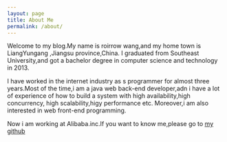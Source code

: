 ```yaml
---
layout: page
title: About Me
permalink: /about/
---
```


Welcome to my blog.My name is roirrow wang,and my home town is LiangYungang ,Jiangsu province,China.
I graduated from Southeast University,and got a bachelor degree in computer science and technology in 2013.

I have worked in the internet industry as s programmer for almost three years.Most of the time,i am a java web 
back-end developer,adn i have a lot of experience of how to build a system with high availability,high concurrency,
high scalability,higy performance etc. Moreover,i am also interested in web front-end programming.

Now i am working at Alibaba.inc.If you want to know me,please go to  <a href="https://github.com/roirrow">my github</a>


